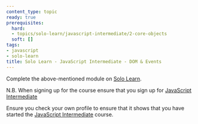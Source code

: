 ```yaml
---
content_type: topic
ready: true
prerequisites:
  hard:
  - topics/solo-learn/javascript-intermediate/2-core-objects
  soft: []
tags:
- javascript
- solo-learn
title: Solo Learn - JavaScript Intermediate - DOM & Events
---
```


Complete the above-mentioned module on [Solo Learn](https://www.sololearn.com/en/learn).

N.B. When signing up for the course ensure that you sign up for [JavaScript Intermediate](https://www.sololearn.com/en/learn/courses/javascript-intermediate)

Ensure you check your own profile to ensure that it shows that you have started the [JavaScript Intermediate](https://www.sololearn.com/en/learn/courses/javascript-intermediate) course.

